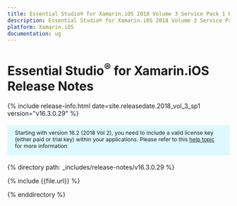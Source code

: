 ```yaml
---
title: Essential Studio® for Xamarin.iOS 2018 Volume 3 Service Pack 1 Release Notes 
description: Essential Studio® for Xamarin.iOS 2018 Volume 3 Service Pack 1 Release Notes 
platform: Xamarin.iOS
documentation: ug
---
```


# Essential Studio<sup>®</sup> for Xamarin.iOS Release Notes 

{% include release-info.html date=site.releasedate.2018_vol_3_sp1  version="v16.3.0.29" %} 

<style>
#license {
    font-size: .88em!important;
margin-top: 1.5em;     margin-bottom: 1.5em;
    background-color: #def8ff;
    padding: 10px 17px 14px;
}
</style>

<div id="license">
Starting with version 16.2 (2018 Vol 2), you need to include a valid license key (either paid or trial key) within your applications. 
Please refer to this <a href="/common/essential-studio/licensing/license-key">help topic</a> for more information 
</div>


{% directory path: _includes/release-notes/v16.3.0.29 %}

{% include {{file.url}} %}

{% enddirectory %}